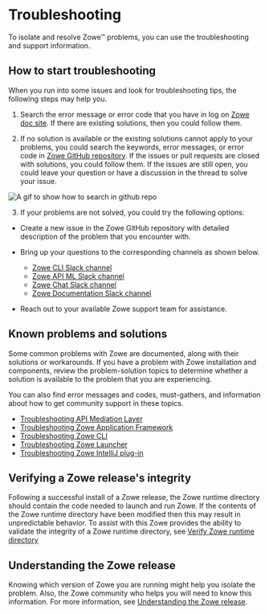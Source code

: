 # Troubleshooting

To isolate and resolve Zowe&trade; problems, you can use the troubleshooting and support information.

## How to start troubleshooting

When you run into some issues and look for troubleshooting tips, the following steps may help you.

1. Search the error message or error code that you have in log on [Zowe doc site](https://docs.zowe.org/). If there are existing solutions, then you could follow them.

2. If no solution is available or the existing solutions cannot apply to your problems, you could search the keywords, error messages, or error code in [Zowe GitHub repository](https://github.com/zowe). If the issues or pull requests are closed with solutions, you could follow them. If the issues are still open, you could leave your question or have a discussion in the thread to solve your issue.

![A gif to show how to search in github repo](../images/troubleshoot/how-to-troubleshooting.gif)

3. If your problems are not solved, you could try the following options:

* Create a new issue in the Zowe GitHub repository with detailed description of the problem that you encounter with.

* Bring up your questions to the corresponding channels as shown below.

    - [Zowe CLI Slack channel](https://openmainframeproject.slack.com/archives/CC8AALGN6)
    - [Zowe API ML Slack channel](https://openmainframeproject.slack.com/archives/CC5UUL005)
    - [Zowe Chat Slack channel](https://openmainframeproject.slack.com/archives/C03NNABMN0J)
    - [Zowe Documentation Slack channel](https://openmainframeproject.slack.com/archives/CC961JYMQ)

* Reach out to your available Zowe support team for assistance.

## Known problems and solutions

Some common problems with Zowe are documented, along with their solutions or workarounds. If you have a problem with Zowe installation and components, review the problem-solution topics to determine whether a solution is available to the problem that you are experiencing.

You can also find error messages and codes, must-gathers, and information about how to get community support in these topics.

- [Troubleshooting API Mediation Layer](troubleshoot-apiml.md)
- [Troubleshooting Zowe Application Framework](./app-framework/app-troubleshoot.md)
- [Troubleshooting Zowe CLI](./cli/troubleshoot-cli.md)
- [Troubleshooting Zowe Launcher](./launcher/launcher-troubleshoot.md)
- [Troubleshooting Zowe IntelliJ plug-in](troubleshoot-intellij.md)

## Verifying a Zowe release's integrity

Following a successful install of a Zowe release, the Zowe runtime directory should contain the code needed to launch and run Zowe. If the contents of the Zowe runtime directory have been modified then this may result in unpredictable behavior. To assist with this Zowe provides the ability to validate the integrity of a Zowe runtime directory, see [Verify Zowe runtime directory](./verify-fingerprint.md)

## Understanding the Zowe release

Knowing which version of Zowe you are running might help you isolate the problem. Also, the Zowe community who helps you will need to know this information. For more information, see [Understanding the Zowe release](troubleshoot-zowe-release.md).

